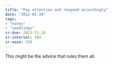 ```yaml
---
title: "Pay attention and respond accordingly"
date: "2022-01-28"
tags:
- "notes"
- "seedlings"
sr-due: 2023-11-26
sr-interval: 304
sr-ease: 250
---
```


This might be the advice that rules them all.
